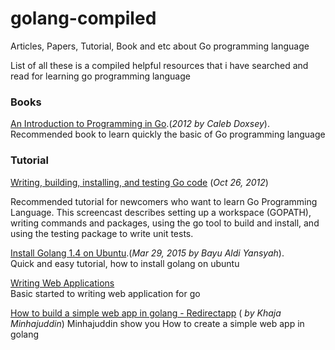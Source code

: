 # golang-compiled
Articles, Papers, Tutorial, Book and etc about Go programming language

List of all these is a compiled helpful resources that i have searched and read for learning go programming language

<h3>Books</h3>

<a href="http://www.golang-book.com/">An Introduction to Programming in Go</a>.(<em>2012 by Caleb Doxsey</em>). <br>
Recommended book to learn quickly the basic of Go programming language


<h3> Tutorial </h3>

<a href="https://www.youtube.com/watch?v=XCsL89YtqCs"> Writing, building, installing, and testing Go code</a> (<em>Oct 26, 2012</em>) <br>

Recommended tutorial for newcomers who want to learn Go Programming Language. This screencast describes setting up a workspace (GOPATH), writing commands and packages, using the go tool to build and install, and using the testing package to write unit tests.

<a href="https://ubuntu.kertaskampus.com/install-golang-1.4-on-ubuntu/">Install Golang 1.4 on Ubuntu</a>.(<em>Mar 29, 2015 by Bayu Aldi Yansyah</em>).<br>
Quick and easy tutorial, how to install golang on ubuntu 

<a href="https://golang.org/doc/articles/wiki/">Writing Web Applications</a> <br>
Basic started to writing web application for go

<a href="https://www.youtube.com/watch?v=AiRhWG-2nGU"> How to build a simple web app in golang - Redirectapp</a> (<em> by Khaja Minhajuddin</em>)
Minhajuddin show you How to create a simple web app in golang
